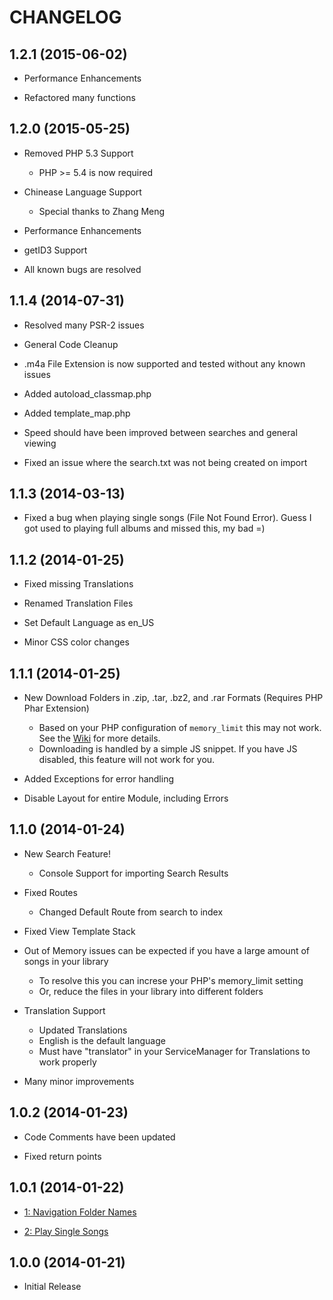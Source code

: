 # CHANGELOG

## 1.2.1 (2015-06-02)

- Performance Enhancements

- Refactored many functions

## 1.2.0 (2015-05-25)

- Removed PHP 5.3 Support
    - PHP >= 5.4 is now required

- Chinease Language Support
    - Special thanks to Zhang Meng

- Performance Enhancements

- getID3 Support

- All known bugs are resolved

## 1.1.4 (2014-07-31)

- Resolved many PSR-2 issues

- General Code Cleanup

- .m4a File Extension is now supported and tested without any known issues

- Added autoload_classmap.php

- Added template_map.php

- Speed should have been improved between searches and general viewing

- Fixed an issue where the search.txt was not being created on import

## 1.1.3 (2014-03-13)

- Fixed a bug when playing single songs (File Not Found Error). Guess I got used to playing full albums and missed this, my bad =)

## 1.1.2 (2014-01-25)

- Fixed missing Translations

- Renamed Translation Files

- Set Default Language as en_US

- Minor CSS color changes

## 1.1.1 (2014-01-25)

- New Download Folders in .zip, .tar, .bz2, and .rar Formats (Requires PHP Phar Extension)
    - Based on your PHP configuration of ```memory_limit``` this may not work.
      See the [Wiki](../../wiki) for more details.
    - Downloading is handled by a simple JS snippet.
      If you have JS disabled, this feature will not work for you.

- Added Exceptions for error handling

- Disable Layout for entire Module, including Errors

## 1.1.0 (2014-01-24)

- New Search Feature!
    - Console Support for importing Search Results

- Fixed Routes
    - Changed Default Route from search to index

- Fixed View Template Stack

- Out of Memory issues can be expected if you have a large amount of songs in your library
    - To resolve this you can increse your PHP's memory_limit setting
    - Or, reduce the files in your library into different folders

- Translation Support
    - Updated Translations
    - English is the default language
    - Must have "translator" in your ServiceManager for Translations to work properly

- Many minor improvements

## 1.0.2 (2014-01-23)

- Code Comments have been updated

- Fixed return points

## 1.0.1 (2014-01-22)

- [1: Navigation Folder Names](https://github.com/diemuzi/mp3/issues/1)

- [2: Play Single Songs](https://github.com/diemuzi/mp3/issues/2)

## 1.0.0 (2014-01-21)

- Initial Release
